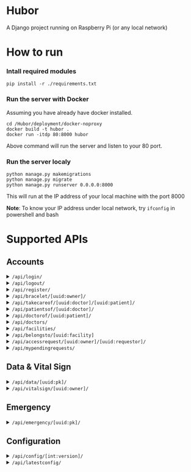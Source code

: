 # Hubor
A Django project running on Raspberry Pi (or any local network)

# How to run
### Intall required modules
```
pip install -r ./requirements.txt
```

### Run the server with Docker
Assuming you have already have docker installed.
```
cd /Hubor/deployment/docker-noproxy
docker build -t hubor .
docker run -itdp 80:8000 hubor
```
Above command will run the server and listen to your 80 port.


### Run the server localy
```
python manage.py makemigrations
python manage.py migrate
python manage.py runserver 0.0.0.0:8000
```
This will run at the IP address of your local machine with the port 8000

**Note**: To know your IP address under local network, try `ifconfig` in powershell and bash
# Supported APIs
## Accounts
[comment]: # ("/api/login/")
<details><summary><code>/api/login/</code>
</summary>
<p>

- Login a user
- `POST`
    - Request
        ```json
        {
            "username": String,
            "password": String
        }
        ```
    - Response
        ```json
        {
            "query": "login",
            "id": uuid
        }
        ```
</p>
</details>

[comment]: # ("/api/logout/")
<details><summary><code>/api/logout/</code>
</summary>
<p>

- logout request user. User info should be stored in client"s cookie.
- POST
    - Request
        ```json
        {} - empty payload
        ```
    - Response
        ```json
        {
            "query": "logout"
        }
        ```
</p>
</details>


[comment]: # ("/api/register/")
<details><summary><code>/api/register/</code>
</summary>
<p>

- Register a user
- `POST`
    - Request
        ```json
        {
            "username": String **,
            "email": String **,
            "height": float *,
            "weight": float *,
            "user_type": int (0=patient, 1=doctor, 2=admin),
            "phone": String **,
            "date_of_birth": String *,
            "gender": int (0=male, 1=female),
            "notes": Stirng,
            "password":String *,
            "first_name": String *,
            "last_name": String *
        }
        ```
    - Response
        ```json
        {
            "query": "register",
            "data": {
                "id": UUID,
                "email": String,
                "weight": float,
                "height": float,
                "user_type": int,
                "phone": String,
                "date_of_birth": Stirng,
                "gender": int,
                "notes": Sting
            }
        }
        ```
</p>
</details>


[comment]: # ("/api/bracelet/<uuid:owner>/")
<details><summary><code>/api/bracelet/[uuid:owner]/</code>
</summary>
<p>

- `POST`
    - Add a bracelet for the `owner` in the request URL
    - Request
        ```json
        {
            "mac_addr": String **
        }
        ```
    - Response
        ```json
        {
            "query": "bracelet",
            "bracelet": UUID
        }
        ```
- `GET`
    - Get all bracelets owned by the `owner` in the request URL
    - Response
        ```json
        {
            "query": "bracelet"
            "bracelets": [
                {
                    "id": UUID,
                    "owner": UUID,
                    "mac_addr": String
                },
                {
                    "id": UUID,
                    "owner": UUID,
                    "mac_addr": String
                },
                ...
            ]
        }
            
        ```
</p>
</details>

[comment]: # ("/api/takecareof/<uuid:doctor>/<uuid:patient>/")
<details><summary><code>/api/takecareof/[uuid:doctor]/[uuid:patient]/</code>
</summary>
<p>

- Check if given doctor has the permission of accessing the data of the givien patient
- `GET`
    - Check if given doctor is taking care of given patient
        - 200: if true
        - 404: 
            - `type=0`: either the doctor or the patient doesn't exist. 
            - `type=1`: the relationship doesn't exist.
        - 409: permission request still on hold
        - 403: request is sent by neither the given doctor nor the given patient
    - Response
        ```json
        4XX:
            {
                "message": string
            }
        404:
            {
                "message": string,
                "type": int  [0 (user doesn't exist) / 1 (no permission)]
            }
        200:
            {
                "id": int,
                "doctor" : {
                    "id": UUID,
                    "first_name": String,
                    "last_name": String,
                    "since": DateTime,
                    "user_type": int,
                    "gender": int  
                },
                "patient" : {
                    "id": UUID,
                    "first_name": String, 
                    "last_name": String, 
                    "user_type": int,
                    "height": int, 
                    "weigh"': int, 
                    "date_of_birth": datetime, 
                    "notes": String, 
                    "phone": String,
                    "status": List<int>     
                }
            }
        ```
</p>
</details>

[comment]: # ("/api/patientsof/<uuid:doctor>/")
<details><summary><code>/api/patientsof/[uuid:doctor]/</code>
</summary>
<p>
- Get a list of patients of the given doctor

- `GET`
    - Response
        ```json
            [
                {
                    "id": UUID,
                    "first_name": String, 
                    "last_name": String, 
                    "user_type": int,
                    "height": int, 
                    "weight": int, 
                    "date_of_birth": datetime, 
                    "notes": String, 
                    "phone": String,
                    "status": List<int>,
                    "facility": <Facility>
                },
                {
                    "id": UUID,
                    "first_name": String, 
                    "last_name": String, 
                    "user_type": int,
                    "height": int, 
                    "weight": int, 
                    "date_of_birth": datetime, 
                    "notes": String, 
                    "phone": String,
                    "status": List<int>,
                    "facility": <Facility>
                }
            ]
        ```
</p>
</details>

[comment]: # ("/api/doctorof/<uuid:patient>/")
<details><summary><code>/api/doctorof/[uuid:patient]/</code>
</summary>
<p>
- Get and update the doctor's information of given patient

- `GET`
    - Get the doctor's information of the given patient
    - Response
        ```json
        {
            id: UUID,
            first_name: String, 
            last_name: String, 
            user_type: int
        }
        ```
</p>
</details>

[comment]: # ("/api/doctors/")
<details><summary><code>/api/doctors/</code>
</summary>
<p>
- Get a list of registered doctors

- `GET`
    - Response
        ```json
            [
                {
                    "id": UUID,
                    "first_name": String,
                    "last_name": String,
                    "since": DateTime,
                    "user_type": int ,
                    "facility": <Facility>
                },
                {
                    "id": UUID,
                    "first_name": String,
                    "last_name": String,
                    "since": DateTime,
                    "user_type": int ,
                    "facility": <Facility>
                }
            ]
        ```
</p>
</details>

[comment]: # ("/api/facilities/")
<details><summary><code>/api/facilities/</code>
</summary>
<p>
- GET: Get a all facilities. Only short information included
- POST: Create a facility.

- `GET`
    - Response
        ```json
            [
                {
                    "id": UUID,
                    "name": String,
                    "address": String,
                    "phone": String,
                    "Description": String
                },
                {
                    "id": UUID,
                    "name": String,
                    "address": String,
                    "phone": String,
                    "Description": String
                }
            ]
        ```
- `POST`
    - Request
        ```json
        {
            "id": UUID,
            "name": String,
            "address": String,
            "phone": String,
            "Description": String
        }
        ```
    - Response
        ```json
        {
            "id": UUID,
            "name": String,
            "address": String,
            "phone": String,
            "Description": String
        }
        ```
</p>
</details>

[comment]: # ("/api/belongsto/<uuid:facility>")
<details><summary><code>/api/belongsto/[uuid:facility]</code>
</summary>
<p>
- GET: Get a all user belongs to given facility
- PUT: Create a belongs to relationship

- `GET`
    - Response
        ```json
        [
            {
                "id": UUID,
                "user": {
                    'id': UUID, 
                    'first_name': String, 
                    'last_name': String, 
                    'user_type': int, 
                    'gender': int, 
                    'belongs_to': UUID
                },
                "facility":{
                    "id": UUID,
                    "name": String,
                    "address": String,
                    "phone": String,
                    "Description": String
                }
            },
            ...
        ]
        ```
- `PUT`
    - Request
        ```json
        {
            "user": UUID
        }
        ```
    - Response
        ```json
        {
            "id": UUID,
            "user": {
                'id': UUID, 
                'first_name': String, 
                'last_name': String, 
                'user_type': int, 
                'gender': int, 
                'belongs_to': UUID
            },
            "facility":{
                "id": UUID,
                "name": String,
                "address": String,
                "phone": String,
                "Description": String
            }
        }
        ```
</p>
</details>

[comment]: # ("/api/accessrequest/<uuid:owner>/<uuid:requestor>/")
<details><summary><code>/api/accessrequest/[uuid:owner]/[uuid:requestor]/</code>
</summary>
<p>
- API allows requestor to send a request to the data owner so that he/she can access the vital sign data

- `POST`
    - requestor can be both requestor and the onwer.
        - Requestor POST: asking for the access.
        - Owner POST: Accept the request. this will delete the DataPermissionRequest tuple, but will create a 
          TakeCareOf object instead. If there is not existing request, then a TakeCareOf object will be created
          directly.
    - payload:
      ```json
        {
          "message": string
        }
      ```
    - Response:
        - 200: the request is sent or the TakeCareOf is created
        - 404: either the requestor or the owner doesn't exist
        - 409: the request already exist in the database and the post is sent by the reqeustor not the owner
        ```json
        4XX:
            {
                "message": string
            }
        200 - requestor:
            {
                "message": string
            }
        200 - owner:
            {
                "id": int,
                "doctor" : {
                    "id": UUID,
                    "first_name": String,
                    "last_name": String,
                    "since": DateTime,
                    "user_type": int,
                    "gender": int  
                },
                "patient" : {
                    "id": UUID,
                    "first_name": String, 
                    "last_name": String, 
                    "user_type": int,
                    "height": int, 
                    "weigh"': int, 
                    "date_of_birth": datetime, 
                    "notes": String, 
                    "phone": String,
                    "status": List<int>     
                }
            }
        ```
- `DELETE`
    - Reject or cancel the request
    - Status Code:
        - 200: the request is rejected.
        - 403: the requestor is neither the owner nor the requestor
        - 404: given request is not found
    - Response
        ```json
        {
            "message": string
        }
        ```
</p>
</details>

[comment]: # ("/api/mypendingrequests/")
<details><summary><code>/api/mypendingrequests/</code>
</summary>
<p>

- API allows user to get a list of their pending requests
- GET
    - Get a list of their pending requests
    - Response:
        - status codes:
            - `200`: Response with a list of pending requests
            - `404`: no pending requests found
        - response:
            ```json
            200:[
                    {
                        "id": int,
                        "doctor" : {
                            "id": UUID,
                            "first_name": String,
                            "last_name": String,
                            "since": DateTime,
                            "user_type": int,
                            "gender": int  
                        },
                        "patient" : {
                            "id": UUID,
                            "first_name": String, 
                            "last_name": String, 
                            "user_type": int,
                            "height": int, 
                            "weigh"': int, 
                            "date_of_birth": datetime, 
                            "notes": String, 
                            "phone": String,
                            "status": List<int>     
                        }
                    },
                    ...
                ]
            400:{
                "message": string
            }
            ```
</p>
</details>

## Data & Vital Sign
[comment]: # ("/api/data/<uuid:pk>/")
<details><summary><code>/api/data/[uuid:pk]/</code>
</summary>
<p>

- `POST`
    - Add an entry of raw data for the `owner` in the request URL
    - Request
        ```json
        {
            "bracelet": UUID *,
            "tem": float *,
            "acx": float *,
            "acz": float *,
            "bat": float *,
            "red": float *,
            "ir": float *,
            "time": String
        }
        ```
    - Response
        ```json
        {}
        ```
- `GET`
    - Get all raw data owned by the `owner` in the request URL
    - Response
        ```json
        {
            "query": "bracelet"
            "data": [
                {
                    "id": int,
                    "owner": UUID,
                    "bracelet": UUID,
                    "tem": float,
                    "acx": float,
                    "acz": float,
                    "bat": float,
                    "red": float,
                    "ir": float,
                    "time": String
                },
                {
                    "id": int,
                    "owner": UUID,
                    "bracelet": UUID,
                    "tem": float,
                    "acx": float,
                    "acz": float,
                    "bat": float,
                    "red": float,
                    "ir": float,
                    "time": String
                },
                ...
            ]
        }
            
        ```
</p>
</details>


[comment]: # ("/api/vitalsign/<uuid:owner>/?from=<time_with_time_zone>&to=<time_with_time_zone>&type=['min', 'hr', 'day', 'month']")
<details><summary><code>/api/vitalsign/[uuid:owner]/</code>
</summary>
<p>

- `POST`
    - Add an entry of vital sign for the `owner` in the request URL
    - Request
        ```json
        {
            "bracelet": UUID *,
            "temp": float *,
            "spo2": float *,
            "hr": float *,
            "rr": float *,
            "time": String
        }
        ```
    - Response
        ```json
        {}
        ```
- `GET`
    - Get all vital signs owned by the `owner` in the request URL within a specific time. 
    - The array is in **ascending** order in terms of time.
    - Response
        ```json
        [
            {
                "time": datetime,
                "hr": {
                    "mean": float,
                    "med": float,
                    "min": float,
                    "max": float,
                    "std": float,
                },
                "rr": {
                    "mean": float,
                    "med": float,
                    "min": float,
                    "max": float,
                    "std": float,
                },
                "spo2": {
                    "mean": float,
                    "med": float,
                    "min": float,
                    "max": float,
                    "std": float,
                },
                "temp": {
                    "mean": float,
                    "med": float,
                    "min": float,
                    "max": float,
                    "std": float,
                },
            },
            ...
        ]   
        ```
</p>
</details>


## Emergency
[comment]: # ("/api/emergency/<uuid:pk>/")
<details><summary><code>/api/emergency/[uuid:pk]/</code>
</summary>
<p>

- `POST`
    - Initiate an emergency event
    - Request
        ```json
        {
            "longitude": float *,
            "latitude": float *,
            "configuration": int *,
            "risk" : int * (0="LOW", 1="MID", 2="HIGH")
            "time": String
        }
        ```
    - Response
        ```json
        {}
        ```
- `GET`
    - Get a list of emergency events sent by given user
    - Response
        ```json
        {
            "data": [
                {
                    "id" = UUID,
                    "patient" = UUID,
                    "time" = String,
                    "solved" = int,
                    "longitude" = float,
                    "latitude" = float,
                    "configuration": int
                },
                {
                    "id" = UUID,
                    "patient" = UUID,
                    "time" = String,
                    "solved" = int,
                    "longitude" = float,
                    "latitude" = float,
                    "configuration": int
                },
                ...
            ]
        }
        ```
</p>
</details>


## Configuration
[comment]: # ("/api/config/<int:version>/")
<details><summary><code>/api/config/[int:version]/</code>
</summary>
<p>

- `GET`
    - Get the corresponding version of configuration
    - Response
        ```json
        {
            "config": [
                {
                    "id": int,
                    "name": String,
                    "version": int,
                    "compare": int,
                    "range_min": float,
                    "range_max": float,
                    "duration": int
                },
                {
                    "id": int,
                    "name": String,
                    "version": int,
                    "compare": int,
                    "range_min": float,
                    "range_max": float,
                    "duration": int
                },
                ...
            ]
        }
        ```
</p>
</details>

[comment]: # ("/api/latestconfig/")
<details><summary><code>/api/latestconfig/</code>
</summary>
<p>

- `GET`
    - Get the latest version of configuration
    - Response
        ```json
        {
            "config": [
                {
                    "id": int,
                    "name": String,
                    "version": int,
                    "compare": int,
                    "range_min": float,
                    "range_max": float,
                    "duration": int
                },
                {
                    "id": int,
                    "name": String,
                    "version": int,
                    "compare": int,
                    "range_min": float,
                    "range_max": float,
                    "duration": int
                },
                ...
            ]
        }
        ```
</p>
</details>